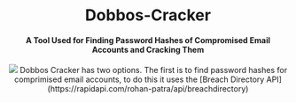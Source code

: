 <h1 align="center">Dobbos-Cracker</h1>
<h4 align="center">A Tool Used for Finding Password Hashes of Compromised Email Accounts and Cracking Them</h4>
<p align="center"><img src="https://imgur.com/QWTSmxr.jpg">
Dobbos Cracker has two options. The first is to find password hashes for comprimised email accounts, to do this it uses the [Breach Directory API](https://rapidapi.com/rohan-patra/api/breachdirectory)
